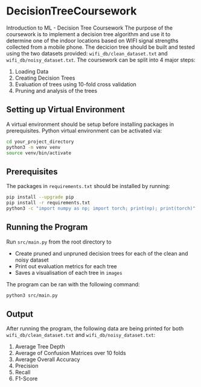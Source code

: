 # DecisionTreeCoursework
Introduction to ML - Decision Tree Coursework
The purpose of the coursework is to implement a decision tree algorithm and use it to determine one of the indoor
locations based on WIFI signal strengths collected from a mobile phone. The decicion tree should be built and tested using the two datasets provided: `wifi_db/clean_dataset.txt` and `wifi_db/noisy_dataset.txt`.
The coursework can be split into 4 major steps:
1. Loading Data
2. Creating Decision Trees
3. Evaluation of trees using 10-fold cross validation
4. Pruning and analysis of the trees


## Setting up Virtual Environment

A virtual environment should be setup before installing packages in prerequisites. Python virtual environment can be activated via:
```sh
cd your_project_directory
python3 -m venv venv
source venv/bin/activate
```

## Prerequisites

The packages in `requirements.txt` should be installed by running:
```sh
pip install --upgrade pip
pip install -r requirements.txt
python3 -c "import numpy as np; import torch; print(np); print(torch)"
```

## Running the Program

Run `src/main.py` from the root directory to
- Create pruned and unpruned decision trees for each of the clean and noisy dataset
- Print out evaluation metrics for each tree
- Saves a visualisation of each tree in `images`

The program can be ran with the following command:
```sh
python3 src/main.py
```

## Output

After running the program, the following data are being printed for both `wifi_db/clean_dataset.txt` and `wifi_db/noisy_dataset.txt`:
1. Average Tree Depth
2. Average of Confusion Matrices over 10 folds
3. Average Overall Accuracy
4. Precision
5. Recall
6. F1-Score

